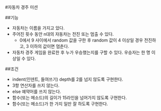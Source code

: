#자동차 경주 미션

##기능
- 자동차는 이름을 가지고 았다.
- 주어진 횟수 동안 n대의 자동차는 전진 또는 멈출 수 있다.
  * 0에서 9 사이에서 random 값을 구한 후 random 값이 4 이상일 경우 전진하고, 3 이하의 값이면 멈춘다.
- 자동차 경주 게임을 완료한 후 누가 우승했는지를 구할 수 있다. 우승자는 한 명 이상일 수 있다.

##조건
- indent(인덴트, 들여쓰기) depth를 2를 넘지 않도록 구현한다.
- 3항 연산자를 쓰지 않는다.
- else 예약어를 쓰지 않는다.
- 함수(또는 메소드)의 길이가 15라인을 넘어가지 않도록 구현한다.
- 함수(또는 메소드)가 한 가지 일만 잘 하도록 구현한다.
